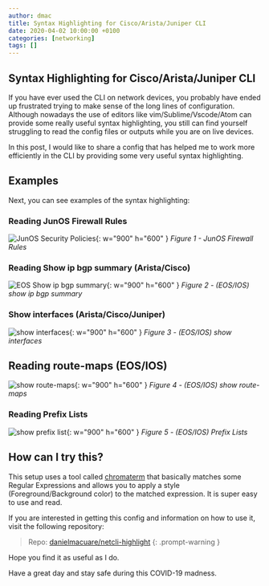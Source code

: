```yaml
---
author: dmac
title: Syntax Highlighting for Cisco/Arista/Juniper CLI
date: 2020-04-02 10:00:00 +0100
categories: [networking]
tags: []
---
```


## Syntax Highlighting for Cisco/Arista/Juniper CLI

If you have ever used the CLI on network devices, you probably have ended up frustrated trying to make sense of the long lines of configuration. Although nowadays the use of editors like vim/Sublime/Vscode/Atom can provide some really useful syntax highlighting, you still can find yourself struggling to read the config files or outputs while you are on live devices.

In this post, I would like to share a config that has helped me to work more efficiently in the CLI by providing some very useful syntax highlighting.

## Examples

Next, you can see examples of the syntax highlighting:

### Reading JunOS Firewall Rules

![JunOS Security Policies](../../assets/img/posts/2020-04-02/fig1-junos-sec-policies.png){: w="900" h="600" }
_Figure 1 - JunOS Firewall Rules_

### Reading Show ip bgp summary (Arista/Cisco)

![EOS Show ip bgp summary](../../assets/img/posts/2020-04-02/fig2-eos-show-ip-bgp-summary.png){: w="900" h="600" }
_Figure 2 - (EOS/IOS) show ip bgp summary_

### Show interfaces (Arista/Cisco/Juniper)

![show interfaces](../../assets/img/posts/2020-04-02/fig3-ios-show-interfaces.png){: w="900" h="600" }
_Figure 3 - (EOS/IOS) show interfaces_

## Reading route-maps (EOS/IOS)

![show route-maps](../../assets/img/posts/2020-04-02/fig4-ios-show-route-maps.png){: w="900" h="600" }
_Figure 4 - (EOS/IOS) show route-maps_

### Reading Prefix Lists

![show prefix list](../../assets/img/posts/2020-04-02/fig5-ios-prefix-lists.png){: w="900" h="600" }
_Figure 5 - (EOS/IOS) Prefix Lists_

## How can I try this?

This setup uses a tool called [chromaterm](https://github.com/hSaria/ChromaTerm) that basically matches some Regular Expressions and allows you to apply a style (Foreground/Background color) to the matched expression. It is super easy to use and read.

If you are interested in getting this config and information on how to use it, visit the following repository:

> Repo: [danielmacuare/netcli-highlight](https://github.com/danielmacuare/netcli-highlight)
{: .prompt-warning }

Hope you find it as useful as I do.

Have a great day and stay safe during this COVID-19 madness.
